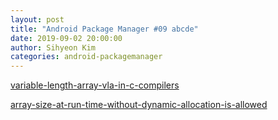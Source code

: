 ```yaml
---
layout: post
title: "Android Package Manager #09 abcde"
date: 2019-09-02 20:00:00
author: Sihyeon Kim
categories: android-packagemanager
---
```


[variable-length-array-vla-in-c-compilers](https://stackoverflow.com/questions/39334435/variable-length-array-vla-in-c-compilers)  

[array-size-at-run-time-without-dynamic-allocation-is-allowed](https://stackoverflow.com/questions/737240/array-size-at-run-time-without-dynamic-allocation-is-allowed)  

